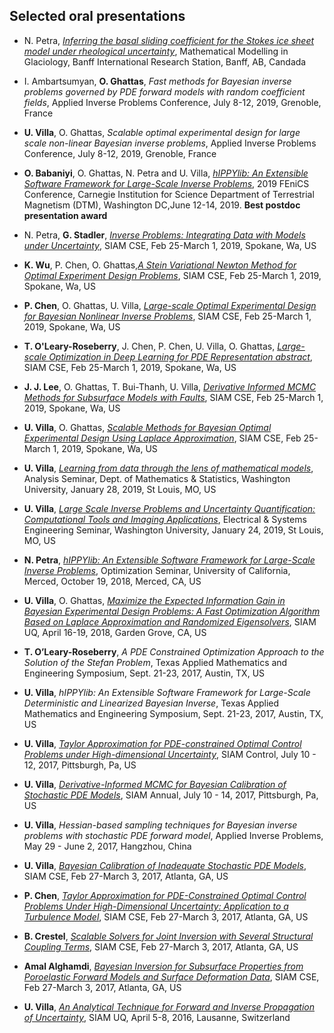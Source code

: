 ## Selected oral presentations

- N. Petra, [*Inferring the basal sliding coefficient for the Stokes ice sheet model under rheological uncertainty*](https://www.birs.ca/events/2020/5-day-workshops/20w5198/videos/watch/202001141017-Petra.html), Mathematical Modelling in Glaciology, Banff International Research Station, Banff, AB, Candada

- I. Ambartsumyan, **O. Ghattas**, *Fast methods for Bayesian inverse problems governed by PDE forward models with random coefficient fields*, Applied Inverse Problems Conference, July 8-12, 2019, Grenoble, France

- **U. Villa**, O. Ghattas, *Scalable optimal experimental design for large scale non-linear Bayesian inverse problems*, Applied Inverse Problems Conference, July 8-12, 2019, Grenoble, France

- **O. Babaniyi**, O. Ghattas, N. Petra and U. Villa, [*hIPPYlib: An Extensible Software Framework for Large-Scale Inverse Problems*](https://easychair.org/smart-program/FEniCS19/2019-06-13.html#talk:101256), 2019 FEniCS Conference, Carnegie Institution for Science Department of Terrestrial Magnetism (DTM), Washington DC,June 12-14, 2019. **Best postdoc presentation award**

- N. Petra, **G. Stadler**, [*Inverse Problems: Integrating Data with Models under Uncertainty*](http://meetings.siam.org/sess/dsp_programsess.cfm?SESSIONCODE=66044), SIAM CSE, Feb 25-March 1, 2019, Spokane, Wa, US

- **K. Wu**, P. Chen, O. Ghattas,[*A Stein Variational Newton Method for Optimal Experiment Design Problems*](http://meetings.siam.org/sess/dsp_talk.cfm?p=95929), SIAM CSE, Feb 25-March 1, 2019, Spokane, Wa, US

- **P. Chen**, O. Ghattas, U. Villa, [*Large-scale Optimal Experimental Design for Bayesian Nonlinear Inverse Problems*](http://meetings.siam.org/sess/dsp_talk.cfm?p=95353), SIAM CSE, Feb 25-March 1, 2019, Spokane, Wa, US

- **T. O'Leary-Roseberry**, J. Chen, P. Chen, U. Villa, O. Ghattas, [*Large-scale Optimization in Deep Learning for PDE Representation abstract*](http://meetings.siam.org/sess/dsp_talk.cfm?p=97302), SIAM CSE, Feb 25-March 1, 2019, Spokane, Wa, US

- **J. J. Lee**, O. Ghattas, T. Bui-Thanh, U. Villa, [*Derivative Informed MCMC Methods for Subsurface Models with Faults*](http://meetings.siam.org/sess/dsp_talk.cfm?p=95762), SIAM CSE, Feb 25-March 1, 2019, Spokane, Wa, US

- **U. Villa**, O. Ghattas, [*Scalable Methods for Bayesian Optimal Experimental Design Using Laplace Approximation*](http://meetings.siam.org/sess/dsp_talk.cfm?p=96535), SIAM CSE, Feb 25-March 1, 2019, Spokane, Wa, US

- **U. Villa**, [*Learning from data through the lens of mathematical models*](https://math.wustl.edu/events/analysis-seminar-learning-data-through-lens-mathematical-models-gentle-introduction-bayesian?d=2019-01-28), Analysis Seminar, Dept. of Mathematics & Statistics, Washington University, January 28, 2019, St Louis, MO, US

- **U. Villa**, [*Large Scale Inverse Problems and Uncertainty Quantification: Computational Tools and Imaging Applications*](https://engineering.wustl.edu/Events/Documents/Umberto%20Villa%20Seminar%201.24.19.pdf), Electrical & Systems Engineering Seminar, Washington University, January 24, 2019, St Louis, MO, US

- **N. Petra**, [*hIPPYlib: An Extensible Software Framework for Large-Scale Inverse Problems*](https://appliedmath.ucmerced.edu/research/special-topics-meetings-and-seminars/optimization), Optimization Seminar, University of California, Merced, October 19, 2018, Merced, CA, US

- **U. Villa**, O. Ghattas, [*Maximize the Expected Information Gain in Bayesian Experimental Design Problems: A Fast Optimization Algorithm Based on Laplace Approximation and Randomized Eigensolvers*](http://meetings.siam.org/sess/dsp_talk.cfm?p=89969), SIAM UQ, April 16-19, 2018, Garden Grove, CA, US

- **T. O’Leary-Roseberry**, *A PDE Constrained Optimization Approach to the Solution
of the Stefan Problem*, Texas Applied Mathematics
and Engineering Symposium, Sept. 21-23, 2017, Austin, TX, US

- **U. Villa**, *hIPPYlib:  An Extensible Software Framework for Large-Scale Deterministic and Linearized Bayesian Inverse*, Texas Applied Mathematics
and Engineering Symposium, Sept. 21-23, 2017, Austin, TX, US

- **U. Villa**, [*Taylor Approximation for PDE-constrained Optimal Control Problems under High-dimensional Uncertainty*](http://meetings.siam.org/sess/dsp_talk.cfm?p=87851), SIAM Control, July 10 - 12, 2017, Pittsburgh, Pa, US

- **U. Villa**, [*Derivative-Informed MCMC for Bayesian Calibration of Stochastic PDE Models*](http://meetings.siam.org/sess/dsp_programsess.cfm?SESSIONCODE=62707), SIAM Annual, July 10 - 14, 2017, Pittsburgh, Pa, US

- **U. Villa**, *Hessian-based sampling techniques for Bayesian inverse problems with stochastic PDE forward model*, Applied Inverse Problems, May 29 - June 2, 2017, Hangzhou, China

- **U. Villa**, [*Bayesian Calibration of Inadequate Stochastic PDE Models*](http://meetings.siam.org/sess/dsp_talk.cfm?p=82633), SIAM CSE, Feb 27-March 3, 2017, Atlanta, GA, US

- **P. Chen**, [*Taylor Approximation for PDE-Constrained Optimal Control Problems Under High-Dimensional Uncertainty: Application to a Turbulence Model*](http://meetings.siam.org/sess/dsp_talk.cfm?p=81654), SIAM CSE, Feb 27-March 3, 2017, Atlanta, GA, US

- **B. Crestel**, [*Scalable Solvers for Joint Inversion with Several Structural Coupling Terms*](http://meetings.siam.org/sess/dsp_talk.cfm?p=82125), SIAM CSE, Feb 27-March 3, 2017, Atlanta, GA, US

- **Amal Alghamdi**, [*Bayesian Inversion for Subsurface Properties from Poroelastic Forward Models and Surface Deformation Data*](http://meetings.siam.org/sess/dsp_talk.cfm?p=81792), SIAM CSE, Feb 27-March 3, 2017, Atlanta, GA, US

- **U. Villa**, [*An Analytical Technique for Forward and Inverse Propagation of Uncertainty*](http://meetings.siam.org/sess/dsp_talk.cfm?p=74269), SIAM UQ, April 5-8, 2016, Lausanne, Switzerland

